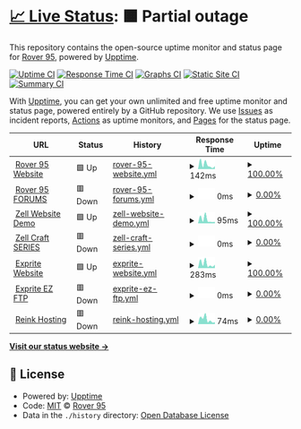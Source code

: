 # [📈 Live Status](https://Rover-95.github.io/Up-time): <!--live status--> **🟧 Partial outage**

This repository contains the open-source uptime monitor and status page for [Rover 95](https://Rover-95.github.io/Up-time), powered by [Upptime](https://github.com/upptime/upptime).

[![Uptime CI](https://github.com/Rover-95/Up-time/workflows/Uptime%20CI/badge.svg)](https://github.com/Rover-95/Up-time/actions?query=workflow%3A%22Uptime+CI%22)
[![Response Time CI](https://github.com/Rover-95/Up-time/workflows/Response%20Time%20CI/badge.svg)](https://github.com/Rover-95/Up-time/actions?query=workflow%3A%22Response+Time+CI%22)
[![Graphs CI](https://github.com/Rover-95/Up-time/workflows/Graphs%20CI/badge.svg)](https://github.com/Rover-95/Up-time/actions?query=workflow%3A%22Graphs+CI%22)
[![Static Site CI](https://github.com/Rover-95/Up-time/workflows/Static%20Site%20CI/badge.svg)](https://github.com/Rover-95/Up-time/actions?query=workflow%3A%22Static+Site+CI%22)
[![Summary CI](https://github.com/Rover-95/Up-time/workflows/Summary%20CI/badge.svg)](https://github.com/Rover-95/Up-time/actions?query=workflow%3A%22Summary+CI%22)

With [Upptime](https://upptime.js.org), you can get your own unlimited and free uptime monitor and status page, powered entirely by a GitHub repository. We use [Issues](https://github.com/Rover-95/Up-time/issues) as incident reports, [Actions](https://github.com/Rover-95/Up-time/actions) as uptime monitors, and [Pages](https://Rover-95.github.io/Up-time) for the status page.

<!--start: status pages-->
<!-- This summary is generated by Upptime (https://github.com/upptime/upptime) -->
<!-- Do not edit this manually, your changes will be overwritten -->
<!-- prettier-ignore -->
| URL | Status | History | Response Time | Uptime |
| --- | ------ | ------- | ------------- | ------ |
| <img alt="" src="https://zell.vercel.app/resource/images/rover95l.png" height="13"> [Rover 95 Website](rover95.vercel.app) | 🟩 Up | [rover-95-website.yml](https://github.com/Rover-95/Up-time/commits/HEAD/history/rover-95-website.yml) | <details><summary><img alt="Response time graph" src="./graphs/rover-95-website/response-time-week.png" height="20"> 142ms</summary><br><a href="https://Rover-95.github.io/Up-time/history/rover-95-website"><img alt="Response time 179" src="https://img.shields.io/endpoint?url=https%3A%2F%2Fraw.githubusercontent.com%2FRover-95%2FUp-time%2FHEAD%2Fapi%2Frover-95-website%2Fresponse-time.json"></a><br><a href="https://Rover-95.github.io/Up-time/history/rover-95-website"><img alt="24-hour response time 131" src="https://img.shields.io/endpoint?url=https%3A%2F%2Fraw.githubusercontent.com%2FRover-95%2FUp-time%2FHEAD%2Fapi%2Frover-95-website%2Fresponse-time-day.json"></a><br><a href="https://Rover-95.github.io/Up-time/history/rover-95-website"><img alt="7-day response time 142" src="https://img.shields.io/endpoint?url=https%3A%2F%2Fraw.githubusercontent.com%2FRover-95%2FUp-time%2FHEAD%2Fapi%2Frover-95-website%2Fresponse-time-week.json"></a><br><a href="https://Rover-95.github.io/Up-time/history/rover-95-website"><img alt="30-day response time 189" src="https://img.shields.io/endpoint?url=https%3A%2F%2Fraw.githubusercontent.com%2FRover-95%2FUp-time%2FHEAD%2Fapi%2Frover-95-website%2Fresponse-time-month.json"></a><br><a href="https://Rover-95.github.io/Up-time/history/rover-95-website"><img alt="1-year response time 179" src="https://img.shields.io/endpoint?url=https%3A%2F%2Fraw.githubusercontent.com%2FRover-95%2FUp-time%2FHEAD%2Fapi%2Frover-95-website%2Fresponse-time-year.json"></a></details> | <details><summary><a href="https://Rover-95.github.io/Up-time/history/rover-95-website">100.00%</a></summary><a href="https://Rover-95.github.io/Up-time/history/rover-95-website"><img alt="All-time uptime 100.00%" src="https://img.shields.io/endpoint?url=https%3A%2F%2Fraw.githubusercontent.com%2FRover-95%2FUp-time%2FHEAD%2Fapi%2Frover-95-website%2Fuptime.json"></a><br><a href="https://Rover-95.github.io/Up-time/history/rover-95-website"><img alt="24-hour uptime 100.00%" src="https://img.shields.io/endpoint?url=https%3A%2F%2Fraw.githubusercontent.com%2FRover-95%2FUp-time%2FHEAD%2Fapi%2Frover-95-website%2Fuptime-day.json"></a><br><a href="https://Rover-95.github.io/Up-time/history/rover-95-website"><img alt="7-day uptime 100.00%" src="https://img.shields.io/endpoint?url=https%3A%2F%2Fraw.githubusercontent.com%2FRover-95%2FUp-time%2FHEAD%2Fapi%2Frover-95-website%2Fuptime-week.json"></a><br><a href="https://Rover-95.github.io/Up-time/history/rover-95-website"><img alt="30-day uptime 100.00%" src="https://img.shields.io/endpoint?url=https%3A%2F%2Fraw.githubusercontent.com%2FRover-95%2FUp-time%2FHEAD%2Fapi%2Frover-95-website%2Fuptime-month.json"></a><br><a href="https://Rover-95.github.io/Up-time/history/rover-95-website"><img alt="1-year uptime 100.00%" src="https://img.shields.io/endpoint?url=https%3A%2F%2Fraw.githubusercontent.com%2FRover-95%2FUp-time%2FHEAD%2Fapi%2Frover-95-website%2Fuptime-year.json"></a></details>
| <img alt="" src="https://icons.duckduckgo.com/ip3/147.185.221.194.ico" height="13"> [Rover 95 FORUMS](http://147.185.221.194:63491/forum/index.php?forums/) | 🟥 Down | [rover-95-forums.yml](https://github.com/Rover-95/Up-time/commits/HEAD/history/rover-95-forums.yml) | <details><summary><img alt="Response time graph" src="./graphs/rover-95-forums/response-time-week.png" height="20"> 0ms</summary><br><a href="https://Rover-95.github.io/Up-time/history/rover-95-forums"><img alt="Response time 1133" src="https://img.shields.io/endpoint?url=https%3A%2F%2Fraw.githubusercontent.com%2FRover-95%2FUp-time%2FHEAD%2Fapi%2Frover-95-forums%2Fresponse-time.json"></a><br><a href="https://Rover-95.github.io/Up-time/history/rover-95-forums"><img alt="24-hour response time 0" src="https://img.shields.io/endpoint?url=https%3A%2F%2Fraw.githubusercontent.com%2FRover-95%2FUp-time%2FHEAD%2Fapi%2Frover-95-forums%2Fresponse-time-day.json"></a><br><a href="https://Rover-95.github.io/Up-time/history/rover-95-forums"><img alt="7-day response time 0" src="https://img.shields.io/endpoint?url=https%3A%2F%2Fraw.githubusercontent.com%2FRover-95%2FUp-time%2FHEAD%2Fapi%2Frover-95-forums%2Fresponse-time-week.json"></a><br><a href="https://Rover-95.github.io/Up-time/history/rover-95-forums"><img alt="30-day response time 0" src="https://img.shields.io/endpoint?url=https%3A%2F%2Fraw.githubusercontent.com%2FRover-95%2FUp-time%2FHEAD%2Fapi%2Frover-95-forums%2Fresponse-time-month.json"></a><br><a href="https://Rover-95.github.io/Up-time/history/rover-95-forums"><img alt="1-year response time 1133" src="https://img.shields.io/endpoint?url=https%3A%2F%2Fraw.githubusercontent.com%2FRover-95%2FUp-time%2FHEAD%2Fapi%2Frover-95-forums%2Fresponse-time-year.json"></a></details> | <details><summary><a href="https://Rover-95.github.io/Up-time/history/rover-95-forums">0.00%</a></summary><a href="https://Rover-95.github.io/Up-time/history/rover-95-forums"><img alt="All-time uptime 0.00%" src="https://img.shields.io/endpoint?url=https%3A%2F%2Fraw.githubusercontent.com%2FRover-95%2FUp-time%2FHEAD%2Fapi%2Frover-95-forums%2Fuptime.json"></a><br><a href="https://Rover-95.github.io/Up-time/history/rover-95-forums"><img alt="24-hour uptime 0.00%" src="https://img.shields.io/endpoint?url=https%3A%2F%2Fraw.githubusercontent.com%2FRover-95%2FUp-time%2FHEAD%2Fapi%2Frover-95-forums%2Fuptime-day.json"></a><br><a href="https://Rover-95.github.io/Up-time/history/rover-95-forums"><img alt="7-day uptime 0.00%" src="https://img.shields.io/endpoint?url=https%3A%2F%2Fraw.githubusercontent.com%2FRover-95%2FUp-time%2FHEAD%2Fapi%2Frover-95-forums%2Fuptime-week.json"></a><br><a href="https://Rover-95.github.io/Up-time/history/rover-95-forums"><img alt="30-day uptime 1.38%" src="https://img.shields.io/endpoint?url=https%3A%2F%2Fraw.githubusercontent.com%2FRover-95%2FUp-time%2FHEAD%2Fapi%2Frover-95-forums%2Fuptime-month.json"></a><br><a href="https://Rover-95.github.io/Up-time/history/rover-95-forums"><img alt="1-year uptime 0.00%" src="https://img.shields.io/endpoint?url=https%3A%2F%2Fraw.githubusercontent.com%2FRover-95%2FUp-time%2FHEAD%2Fapi%2Frover-95-forums%2Fuptime-year.json"></a></details>
| <img alt="" src="https://zell.vercel.app/resource/images/RZL_psd%20-%20128%20128.png" height="13"> [Zell Website Demo](https://zell.vercel.app) | 🟩 Up | [zell-website-demo.yml](https://github.com/Rover-95/Up-time/commits/HEAD/history/zell-website-demo.yml) | <details><summary><img alt="Response time graph" src="./graphs/zell-website-demo/response-time-week.png" height="20"> 95ms</summary><br><a href="https://Rover-95.github.io/Up-time/history/zell-website-demo"><img alt="Response time 131" src="https://img.shields.io/endpoint?url=https%3A%2F%2Fraw.githubusercontent.com%2FRover-95%2FUp-time%2FHEAD%2Fapi%2Fzell-website-demo%2Fresponse-time.json"></a><br><a href="https://Rover-95.github.io/Up-time/history/zell-website-demo"><img alt="24-hour response time 101" src="https://img.shields.io/endpoint?url=https%3A%2F%2Fraw.githubusercontent.com%2FRover-95%2FUp-time%2FHEAD%2Fapi%2Fzell-website-demo%2Fresponse-time-day.json"></a><br><a href="https://Rover-95.github.io/Up-time/history/zell-website-demo"><img alt="7-day response time 95" src="https://img.shields.io/endpoint?url=https%3A%2F%2Fraw.githubusercontent.com%2FRover-95%2FUp-time%2FHEAD%2Fapi%2Fzell-website-demo%2Fresponse-time-week.json"></a><br><a href="https://Rover-95.github.io/Up-time/history/zell-website-demo"><img alt="30-day response time 173" src="https://img.shields.io/endpoint?url=https%3A%2F%2Fraw.githubusercontent.com%2FRover-95%2FUp-time%2FHEAD%2Fapi%2Fzell-website-demo%2Fresponse-time-month.json"></a><br><a href="https://Rover-95.github.io/Up-time/history/zell-website-demo"><img alt="1-year response time 131" src="https://img.shields.io/endpoint?url=https%3A%2F%2Fraw.githubusercontent.com%2FRover-95%2FUp-time%2FHEAD%2Fapi%2Fzell-website-demo%2Fresponse-time-year.json"></a></details> | <details><summary><a href="https://Rover-95.github.io/Up-time/history/zell-website-demo">100.00%</a></summary><a href="https://Rover-95.github.io/Up-time/history/zell-website-demo"><img alt="All-time uptime 100.00%" src="https://img.shields.io/endpoint?url=https%3A%2F%2Fraw.githubusercontent.com%2FRover-95%2FUp-time%2FHEAD%2Fapi%2Fzell-website-demo%2Fuptime.json"></a><br><a href="https://Rover-95.github.io/Up-time/history/zell-website-demo"><img alt="24-hour uptime 100.00%" src="https://img.shields.io/endpoint?url=https%3A%2F%2Fraw.githubusercontent.com%2FRover-95%2FUp-time%2FHEAD%2Fapi%2Fzell-website-demo%2Fuptime-day.json"></a><br><a href="https://Rover-95.github.io/Up-time/history/zell-website-demo"><img alt="7-day uptime 100.00%" src="https://img.shields.io/endpoint?url=https%3A%2F%2Fraw.githubusercontent.com%2FRover-95%2FUp-time%2FHEAD%2Fapi%2Fzell-website-demo%2Fuptime-week.json"></a><br><a href="https://Rover-95.github.io/Up-time/history/zell-website-demo"><img alt="30-day uptime 100.00%" src="https://img.shields.io/endpoint?url=https%3A%2F%2Fraw.githubusercontent.com%2FRover-95%2FUp-time%2FHEAD%2Fapi%2Fzell-website-demo%2Fuptime-month.json"></a><br><a href="https://Rover-95.github.io/Up-time/history/zell-website-demo"><img alt="1-year uptime 100.00%" src="https://img.shields.io/endpoint?url=https%3A%2F%2Fraw.githubusercontent.com%2FRover-95%2FUp-time%2FHEAD%2Fapi%2Fzell-website-demo%2Fuptime-year.json"></a></details>
| <img alt="" src="https://icons.duckduckgo.com/ip3/31163.ico" height="13"> [Zell Craft SERIES](147.185.221.212:31163) | 🟥 Down | [zell-craft-series.yml](https://github.com/Rover-95/Up-time/commits/HEAD/history/zell-craft-series.yml) | <details><summary><img alt="Response time graph" src="./graphs/zell-craft-series/response-time-week.png" height="20"> 0ms</summary><br><a href="https://Rover-95.github.io/Up-time/history/zell-craft-series"><img alt="Response time 0" src="https://img.shields.io/endpoint?url=https%3A%2F%2Fraw.githubusercontent.com%2FRover-95%2FUp-time%2FHEAD%2Fapi%2Fzell-craft-series%2Fresponse-time.json"></a><br><a href="https://Rover-95.github.io/Up-time/history/zell-craft-series"><img alt="24-hour response time 0" src="https://img.shields.io/endpoint?url=https%3A%2F%2Fraw.githubusercontent.com%2FRover-95%2FUp-time%2FHEAD%2Fapi%2Fzell-craft-series%2Fresponse-time-day.json"></a><br><a href="https://Rover-95.github.io/Up-time/history/zell-craft-series"><img alt="7-day response time 0" src="https://img.shields.io/endpoint?url=https%3A%2F%2Fraw.githubusercontent.com%2FRover-95%2FUp-time%2FHEAD%2Fapi%2Fzell-craft-series%2Fresponse-time-week.json"></a><br><a href="https://Rover-95.github.io/Up-time/history/zell-craft-series"><img alt="30-day response time 0" src="https://img.shields.io/endpoint?url=https%3A%2F%2Fraw.githubusercontent.com%2FRover-95%2FUp-time%2FHEAD%2Fapi%2Fzell-craft-series%2Fresponse-time-month.json"></a><br><a href="https://Rover-95.github.io/Up-time/history/zell-craft-series"><img alt="1-year response time 0" src="https://img.shields.io/endpoint?url=https%3A%2F%2Fraw.githubusercontent.com%2FRover-95%2FUp-time%2FHEAD%2Fapi%2Fzell-craft-series%2Fresponse-time-year.json"></a></details> | <details><summary><a href="https://Rover-95.github.io/Up-time/history/zell-craft-series">0.00%</a></summary><a href="https://Rover-95.github.io/Up-time/history/zell-craft-series"><img alt="All-time uptime 0.00%" src="https://img.shields.io/endpoint?url=https%3A%2F%2Fraw.githubusercontent.com%2FRover-95%2FUp-time%2FHEAD%2Fapi%2Fzell-craft-series%2Fuptime.json"></a><br><a href="https://Rover-95.github.io/Up-time/history/zell-craft-series"><img alt="24-hour uptime 0.00%" src="https://img.shields.io/endpoint?url=https%3A%2F%2Fraw.githubusercontent.com%2FRover-95%2FUp-time%2FHEAD%2Fapi%2Fzell-craft-series%2Fuptime-day.json"></a><br><a href="https://Rover-95.github.io/Up-time/history/zell-craft-series"><img alt="7-day uptime 0.00%" src="https://img.shields.io/endpoint?url=https%3A%2F%2Fraw.githubusercontent.com%2FRover-95%2FUp-time%2FHEAD%2Fapi%2Fzell-craft-series%2Fuptime-week.json"></a><br><a href="https://Rover-95.github.io/Up-time/history/zell-craft-series"><img alt="30-day uptime 1.38%" src="https://img.shields.io/endpoint?url=https%3A%2F%2Fraw.githubusercontent.com%2FRover-95%2FUp-time%2FHEAD%2Fapi%2Fzell-craft-series%2Fuptime-month.json"></a><br><a href="https://Rover-95.github.io/Up-time/history/zell-craft-series"><img alt="1-year uptime 0.00%" src="https://img.shields.io/endpoint?url=https%3A%2F%2Fraw.githubusercontent.com%2FRover-95%2FUp-time%2FHEAD%2Fapi%2Fzell-craft-series%2Fuptime-year.json"></a></details>
| <img alt="" src="https://icons.duckduckgo.com/ip3/exprite.vercel.app.ico" height="13"> [Exprite Website](https://exprite.vercel.app/) | 🟩 Up | [exprite-website.yml](https://github.com/Rover-95/Up-time/commits/HEAD/history/exprite-website.yml) | <details><summary><img alt="Response time graph" src="./graphs/exprite-website/response-time-week.png" height="20"> 283ms</summary><br><a href="https://Rover-95.github.io/Up-time/history/exprite-website"><img alt="Response time 113" src="https://img.shields.io/endpoint?url=https%3A%2F%2Fraw.githubusercontent.com%2FRover-95%2FUp-time%2FHEAD%2Fapi%2Fexprite-website%2Fresponse-time.json"></a><br><a href="https://Rover-95.github.io/Up-time/history/exprite-website"><img alt="24-hour response time 1435" src="https://img.shields.io/endpoint?url=https%3A%2F%2Fraw.githubusercontent.com%2FRover-95%2FUp-time%2FHEAD%2Fapi%2Fexprite-website%2Fresponse-time-day.json"></a><br><a href="https://Rover-95.github.io/Up-time/history/exprite-website"><img alt="7-day response time 283" src="https://img.shields.io/endpoint?url=https%3A%2F%2Fraw.githubusercontent.com%2FRover-95%2FUp-time%2FHEAD%2Fapi%2Fexprite-website%2Fresponse-time-week.json"></a><br><a href="https://Rover-95.github.io/Up-time/history/exprite-website"><img alt="30-day response time 151" src="https://img.shields.io/endpoint?url=https%3A%2F%2Fraw.githubusercontent.com%2FRover-95%2FUp-time%2FHEAD%2Fapi%2Fexprite-website%2Fresponse-time-month.json"></a><br><a href="https://Rover-95.github.io/Up-time/history/exprite-website"><img alt="1-year response time 113" src="https://img.shields.io/endpoint?url=https%3A%2F%2Fraw.githubusercontent.com%2FRover-95%2FUp-time%2FHEAD%2Fapi%2Fexprite-website%2Fresponse-time-year.json"></a></details> | <details><summary><a href="https://Rover-95.github.io/Up-time/history/exprite-website">100.00%</a></summary><a href="https://Rover-95.github.io/Up-time/history/exprite-website"><img alt="All-time uptime 100.00%" src="https://img.shields.io/endpoint?url=https%3A%2F%2Fraw.githubusercontent.com%2FRover-95%2FUp-time%2FHEAD%2Fapi%2Fexprite-website%2Fuptime.json"></a><br><a href="https://Rover-95.github.io/Up-time/history/exprite-website"><img alt="24-hour uptime 100.00%" src="https://img.shields.io/endpoint?url=https%3A%2F%2Fraw.githubusercontent.com%2FRover-95%2FUp-time%2FHEAD%2Fapi%2Fexprite-website%2Fuptime-day.json"></a><br><a href="https://Rover-95.github.io/Up-time/history/exprite-website"><img alt="7-day uptime 100.00%" src="https://img.shields.io/endpoint?url=https%3A%2F%2Fraw.githubusercontent.com%2FRover-95%2FUp-time%2FHEAD%2Fapi%2Fexprite-website%2Fuptime-week.json"></a><br><a href="https://Rover-95.github.io/Up-time/history/exprite-website"><img alt="30-day uptime 100.00%" src="https://img.shields.io/endpoint?url=https%3A%2F%2Fraw.githubusercontent.com%2FRover-95%2FUp-time%2FHEAD%2Fapi%2Fexprite-website%2Fuptime-month.json"></a><br><a href="https://Rover-95.github.io/Up-time/history/exprite-website"><img alt="1-year uptime 100.00%" src="https://img.shields.io/endpoint?url=https%3A%2F%2Fraw.githubusercontent.com%2FRover-95%2FUp-time%2FHEAD%2Fapi%2Fexprite-website%2Fuptime-year.json"></a></details>
| <img alt="" src="https://icons.duckduckgo.com/ip3/147.185.221.180.ico" height="13"> [Exprite EZ FTP](http://147.185.221.180:60054/) | 🟥 Down | [exprite-ez-ftp.yml](https://github.com/Rover-95/Up-time/commits/HEAD/history/exprite-ez-ftp.yml) | <details><summary><img alt="Response time graph" src="./graphs/exprite-ez-ftp/response-time-week.png" height="20"> 0ms</summary><br><a href="https://Rover-95.github.io/Up-time/history/exprite-ez-ftp"><img alt="Response time 624" src="https://img.shields.io/endpoint?url=https%3A%2F%2Fraw.githubusercontent.com%2FRover-95%2FUp-time%2FHEAD%2Fapi%2Fexprite-ez-ftp%2Fresponse-time.json"></a><br><a href="https://Rover-95.github.io/Up-time/history/exprite-ez-ftp"><img alt="24-hour response time 0" src="https://img.shields.io/endpoint?url=https%3A%2F%2Fraw.githubusercontent.com%2FRover-95%2FUp-time%2FHEAD%2Fapi%2Fexprite-ez-ftp%2Fresponse-time-day.json"></a><br><a href="https://Rover-95.github.io/Up-time/history/exprite-ez-ftp"><img alt="7-day response time 0" src="https://img.shields.io/endpoint?url=https%3A%2F%2Fraw.githubusercontent.com%2FRover-95%2FUp-time%2FHEAD%2Fapi%2Fexprite-ez-ftp%2Fresponse-time-week.json"></a><br><a href="https://Rover-95.github.io/Up-time/history/exprite-ez-ftp"><img alt="30-day response time 0" src="https://img.shields.io/endpoint?url=https%3A%2F%2Fraw.githubusercontent.com%2FRover-95%2FUp-time%2FHEAD%2Fapi%2Fexprite-ez-ftp%2Fresponse-time-month.json"></a><br><a href="https://Rover-95.github.io/Up-time/history/exprite-ez-ftp"><img alt="1-year response time 624" src="https://img.shields.io/endpoint?url=https%3A%2F%2Fraw.githubusercontent.com%2FRover-95%2FUp-time%2FHEAD%2Fapi%2Fexprite-ez-ftp%2Fresponse-time-year.json"></a></details> | <details><summary><a href="https://Rover-95.github.io/Up-time/history/exprite-ez-ftp">0.00%</a></summary><a href="https://Rover-95.github.io/Up-time/history/exprite-ez-ftp"><img alt="All-time uptime 0.01%" src="https://img.shields.io/endpoint?url=https%3A%2F%2Fraw.githubusercontent.com%2FRover-95%2FUp-time%2FHEAD%2Fapi%2Fexprite-ez-ftp%2Fuptime.json"></a><br><a href="https://Rover-95.github.io/Up-time/history/exprite-ez-ftp"><img alt="24-hour uptime 0.00%" src="https://img.shields.io/endpoint?url=https%3A%2F%2Fraw.githubusercontent.com%2FRover-95%2FUp-time%2FHEAD%2Fapi%2Fexprite-ez-ftp%2Fuptime-day.json"></a><br><a href="https://Rover-95.github.io/Up-time/history/exprite-ez-ftp"><img alt="7-day uptime 0.00%" src="https://img.shields.io/endpoint?url=https%3A%2F%2Fraw.githubusercontent.com%2FRover-95%2FUp-time%2FHEAD%2Fapi%2Fexprite-ez-ftp%2Fuptime-week.json"></a><br><a href="https://Rover-95.github.io/Up-time/history/exprite-ez-ftp"><img alt="30-day uptime 1.38%" src="https://img.shields.io/endpoint?url=https%3A%2F%2Fraw.githubusercontent.com%2FRover-95%2FUp-time%2FHEAD%2Fapi%2Fexprite-ez-ftp%2Fuptime-month.json"></a><br><a href="https://Rover-95.github.io/Up-time/history/exprite-ez-ftp"><img alt="1-year uptime 0.01%" src="https://img.shields.io/endpoint?url=https%3A%2F%2Fraw.githubusercontent.com%2FRover-95%2FUp-time%2FHEAD%2Fapi%2Fexprite-ez-ftp%2Fuptime-year.json"></a></details>
| <img alt="" src="https://icons.duckduckgo.com/ip3/reink.vercel.app.ico" height="13"> [Reink Hosting](https://reink.vercel.app/) | 🟥 Down | [reink-hosting.yml](https://github.com/Rover-95/Up-time/commits/HEAD/history/reink-hosting.yml) | <details><summary><img alt="Response time graph" src="./graphs/reink-hosting/response-time-week.png" height="20"> 74ms</summary><br><a href="https://Rover-95.github.io/Up-time/history/reink-hosting"><img alt="Response time 91" src="https://img.shields.io/endpoint?url=https%3A%2F%2Fraw.githubusercontent.com%2FRover-95%2FUp-time%2FHEAD%2Fapi%2Freink-hosting%2Fresponse-time.json"></a><br><a href="https://Rover-95.github.io/Up-time/history/reink-hosting"><img alt="24-hour response time 125" src="https://img.shields.io/endpoint?url=https%3A%2F%2Fraw.githubusercontent.com%2FRover-95%2FUp-time%2FHEAD%2Fapi%2Freink-hosting%2Fresponse-time-day.json"></a><br><a href="https://Rover-95.github.io/Up-time/history/reink-hosting"><img alt="7-day response time 74" src="https://img.shields.io/endpoint?url=https%3A%2F%2Fraw.githubusercontent.com%2FRover-95%2FUp-time%2FHEAD%2Fapi%2Freink-hosting%2Fresponse-time-week.json"></a><br><a href="https://Rover-95.github.io/Up-time/history/reink-hosting"><img alt="30-day response time 110" src="https://img.shields.io/endpoint?url=https%3A%2F%2Fraw.githubusercontent.com%2FRover-95%2FUp-time%2FHEAD%2Fapi%2Freink-hosting%2Fresponse-time-month.json"></a><br><a href="https://Rover-95.github.io/Up-time/history/reink-hosting"><img alt="1-year response time 91" src="https://img.shields.io/endpoint?url=https%3A%2F%2Fraw.githubusercontent.com%2FRover-95%2FUp-time%2FHEAD%2Fapi%2Freink-hosting%2Fresponse-time-year.json"></a></details> | <details><summary><a href="https://Rover-95.github.io/Up-time/history/reink-hosting">0.00%</a></summary><a href="https://Rover-95.github.io/Up-time/history/reink-hosting"><img alt="All-time uptime 0.00%" src="https://img.shields.io/endpoint?url=https%3A%2F%2Fraw.githubusercontent.com%2FRover-95%2FUp-time%2FHEAD%2Fapi%2Freink-hosting%2Fuptime.json"></a><br><a href="https://Rover-95.github.io/Up-time/history/reink-hosting"><img alt="24-hour uptime 0.00%" src="https://img.shields.io/endpoint?url=https%3A%2F%2Fraw.githubusercontent.com%2FRover-95%2FUp-time%2FHEAD%2Fapi%2Freink-hosting%2Fuptime-day.json"></a><br><a href="https://Rover-95.github.io/Up-time/history/reink-hosting"><img alt="7-day uptime 0.00%" src="https://img.shields.io/endpoint?url=https%3A%2F%2Fraw.githubusercontent.com%2FRover-95%2FUp-time%2FHEAD%2Fapi%2Freink-hosting%2Fuptime-week.json"></a><br><a href="https://Rover-95.github.io/Up-time/history/reink-hosting"><img alt="30-day uptime 1.38%" src="https://img.shields.io/endpoint?url=https%3A%2F%2Fraw.githubusercontent.com%2FRover-95%2FUp-time%2FHEAD%2Fapi%2Freink-hosting%2Fuptime-month.json"></a><br><a href="https://Rover-95.github.io/Up-time/history/reink-hosting"><img alt="1-year uptime 0.00%" src="https://img.shields.io/endpoint?url=https%3A%2F%2Fraw.githubusercontent.com%2FRover-95%2FUp-time%2FHEAD%2Fapi%2Freink-hosting%2Fuptime-year.json"></a></details>

<!--end: status pages-->

[**Visit our status website →**](https://Rover-95.github.io/Up-time)

## 📄 License

- Powered by: [Upptime](https://github.com/upptime/upptime)
- Code: [MIT](./LICENSE) © [Rover 95](https://Rover-95.github.io/Up-time)
- Data in the `./history` directory: [Open Database License](https://opendatacommons.org/licenses/odbl/1-0/)
